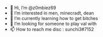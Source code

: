 - 👋 Hi, I’m @z0mbiez69
- 👀 I’m interested in men, minecradt, dean
- 🌱 I’m currently learning how to get bitches
- 💞️ I’m looking for someone to play val with
- 📫 How to reach me disc : sunchi3#7152

<!---
z0mbiez69/z0mbiez69 is a ✨ special ✨ repository because its `README.md` (this file) appears on your GitHub profile.
You can click the Preview link to take a look at your changes.
--->
